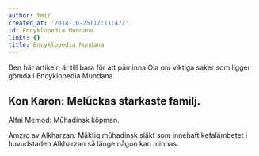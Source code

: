 ```yaml
---
author: Ymir
created_at: '2014-10-25T17:11:47Z'
id: Encyklopedia Mundana
links: {}
title: Encyklopedia Mundana
---
```


Den här artikeln är till bara för att påminna Ola om viktiga saker som ligger gömda i Encyklopedia
Mundana.

Kon Karon: Melûckas starkaste familj.
--------

Alfai Memod: Mûhadinsk köpman.

Amzro av Alkharzan: Mäktig mûhadinsk släkt som innehaft kefalämbetet i huvudstaden Alkharzan så
länge någon kan minnas.
